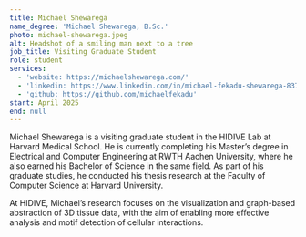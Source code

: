 ```yaml
---
title: Michael Shewarega
name_degree: 'Michael Shewarega, B.Sc.'
photo: michael-shewarega.jpeg
alt: Headshot of a smiling man next to a tree
job_title: Visiting Graduate Student
role: student
services:
  - 'website: https://michaelshewarega.com/'
  - 'linkedin: https://www.linkedin.com/in/michael-fekadu-shewarega-837795205/'
  - 'github: https://github.com/michaelfekadu'
start: April 2025
end: null
---
```

Michael Shewarega is a visiting graduate student in the HIDIVE Lab at Harvard Medical School. He is currently completing his Master’s degree in Electrical and Computer Engineering at RWTH Aachen University, where he also earned his Bachelor of Science in the same field. As part of his graduate studies, he conducted his thesis research at the Faculty of Computer Science at Harvard University.

At HIDIVE, Michael’s research focuses on the visualization and graph-based abstraction of 3D tissue data, with the aim of enabling more effective analysis and motif detection of cellular interactions.
